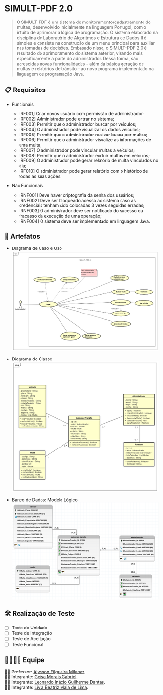 # SIMULT-PDF 2.0
> O SIMULT-PDF é um sistema de monitoramento/cadastramento de multas, desenvolvido inicialmente na linguagem Portugol, com o intuito de aprimorar a lógica de programação. O sistema elaborado na disciplina de Laboratório de Algoritmos e Estrutura de Dados II é simples e consiste na construção de um menu principal para auxiliar nas tomadas de decisões.
Embasado nisso, o SIMULT-PDF 2.0 é resultado do aprimoramento do sistema anterior, visando mais especificamente a parte do administrador. Dessa forma, são acrescidas novas funcionalidades - além da básica geração de multas e relatórios de trânsito - ao novo programa implementado na linguagem de programação Java.

## :clipboard: Requisitos

 - Funcionais
	 - [RF001] Criar novos usuário com permissão de administrador;
	 - [RF002] Administrador pode entrar no sistema;
	 - [RF003] Permitir que o administrador buscar por veículos;
	 - [RF004] O administrador pode visualizar os dados veículos; 
	 - [RF005] Permitir que o administrador realizar busca por multas; 
	 - [RF006] Permitir que o administrador visualize as informações de uma multa; 
	 - [RF007] O administrador pode vincular multas a veículos; 
	 - [RF008] Permitir que o administrador excluir multas em veículos; 
	 - [RF009] O administrador pode gerar relatório de multa vinculados no dia; 
	 - [RF010] O administrador pode gerar relatório com o histórico de todas as suas ações. 
	 
 - Não Funcionais
	 - [RNF001] Deve haver criptografia da senha dos usuários;
	 - [RNF002] Deve ser bloqueado acesso ao sistema caso as credenciais tenham sido colocadas 3 vezes seguidas erradas;
	 - [RNF003] O administrador deve ser notificado do sucesso ou fracasso da execução de uma operação;
	 - [RNF004] O sistema deve ser implementado em linguagem Java.

## :paperclip: Artefatos
- Diagrama de Caso e Uso
![Diagrama de Caso e Uso](Diagramas/UseCaseDiagram_Teste_de_Software.png)

 - Diagrama de Classe
![Diagrama de Classe](Diagramas/ClassDiagram_Teste_de_Software.png)

 - Banco de Dados: Modelo Lógico
![Modelo Lógico](Banco_de_dados/ModeloLogicoBD_Teste_De_Software.png)

## :hammer_and_wrench: Realização de Teste

 - [ ] Teste de Unidade
 - [ ] Teste de Integração 
 - [ ] Teste de Aceitação
 - [ ] Teste Funcional

## :family_man_woman_girl_boy: Equipe
:man_teacher: Professor: [Alysson Filgueira Milanez](https://github.com/alyssonfm). </br>
:woman_student: Integrante: [Geísa Morais Gabriel](https://github.com/Geisa-mg). </br>
:man_student: Integrante: [Leonardo Inácio Guilherme Dantas](https://github.com/LeonardoIGD). </br>
:woman_student: Integrante: [Lívia Beatriz Maia de Lima](https://github.com/liviabeatrizml). </br>
